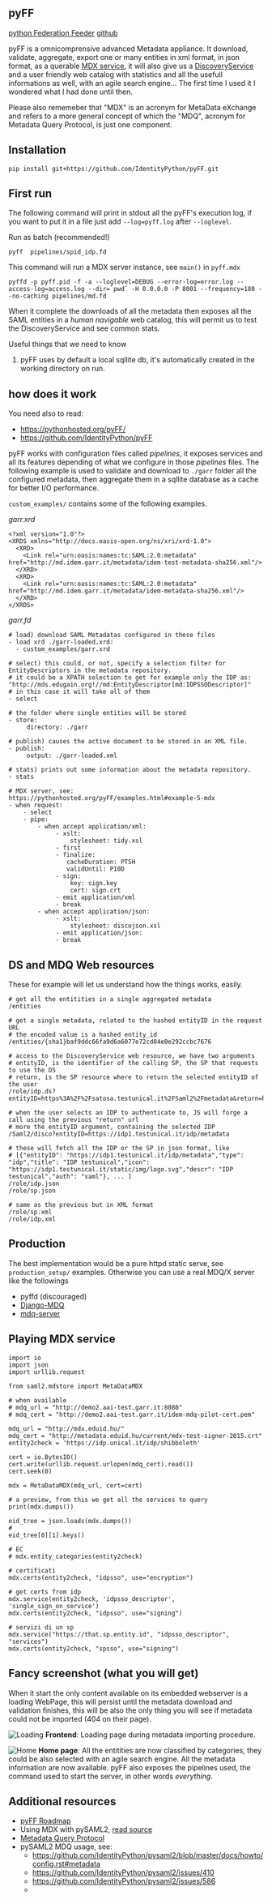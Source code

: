 pyFF
----
[python Federation Feeder](http://pyff.io/)
[github](https://github.com/IdentityPython/pyFF)

pyFF is a omnicomprensive advanced Metadata appliance.
It download, validate, aggregate, export one or many entities in xml format, in json format, as a querable [MDX service](https://datatracker.ietf.org/doc/draft-young-md-query-saml/), it will also give us a [DiscoveryService](http://docs.oasis-open.org/security/saml/Post2.0/sstc-saml-idp-discovery.pdf) and a user friendly web catalog with statistics and all the usefull informations as well, with an agile search engine... The first time I used it I wondered what I had done until then.

Please also rememeber that "MDX" is an acronym for MetaData eXchange and refers to a more general concept of which the "MDQ", acronym for Metadata Query Protocol, is just one component.

## Installation
````
pip install git+https://github.com/IdentityPython/pyFF.git
````

## First run

The following command will print in stdout all the pyFF's execution log, if you want to put it in a file just add `--log=pyff.log` after `--loglevel`.

Run as batch (recommended!)

````
pyff  pipelines/spid_idp.fd
````

This command will run a MDX server instance, see `main()` in `pyff.mdx`
````
pyffd -p pyff.pid -f -a --loglevel=DEBUG --error-log=error.log --access-log=access.log --dir=`pwd` -H 0.0.0.0 -P 8001 --frequency=180 --no-caching pipelines/md.fd
````

When it complete the downloads of all the metadata then exposes all the SAML entities in a _human navigable_ web catalog, this will permit us to test the DiscoveryService and see common stats.

Useful things that we need to know
1. pyFF uses by default a local sqllite db, it's automatically created in the working directory on run.


## how does it work
You need also to read:
- https://pythonhosted.org/pyFF/
- https://github.com/IdentityPython/pyFF

pyFF works with configuration files called _pipelines_, it exposes services and all its features depending of what we configure in those _pipelines_ files. The following example is used to validate and download to `./garr` folder all the configured metadata, then aggregate them in a sqllite database as a cache for better I/O performance.

`custom_examples/` contains some of the following examples.

*garr.xrd*
````
<?xml version="1.0"?>
<XRDS xmlns="http://docs.oasis-open.org/ns/xri/xrd-1.0">
  <XRD>
    <Link rel="urn:oasis:names:tc:SAML:2.0:metadata" href="http://md.idem.garr.it/metadata/idem-test-metadata-sha256.xml"/>
  </XRD>
  <XRD>
    <Link rel="urn:oasis:names:tc:SAML:2.0:metadata" href="http://md.idem.garr.it/metadata/idem-metadata-sha256.xml"/>
  </XRD>
</XRDS>
````

*garr.fd*
````
# load) download SAML Metadatas configured in these files
- load xrd ./garr-loaded.xrd:
  - custom_examples/garr.xrd

# select) this could, or not, specify a selection filter for EntityDescriptors in the metadata repository.
# it could be a XPATH selection to get for example only the IDP as: "http://mds.edugain.org!//md:EntityDescriptor[md:IDPSSODescriptor]"
# in this case it will take all of them
- select

# the folder where single entities will be stored
- store:
     directory: ./garr

# publish) causes the active document to be stored in an XML file.
- publish:
     output: ./garr-loaded.xml

# stats) prints out some information about the metadata repository.
- stats

# MDX server, see: https://pythonhosted.org/pyFF/examples.html#example-5-mdx
- when request:
    - select
    - pipe:
        - when accept application/xml:
             - xslt:
                 stylesheet: tidy.xsl
             - first
             - finalize:
                cacheDuration: PT5H
                validUntil: P10D
             - sign:
                 key: sign.key
                 cert: sign.crt
             - emit application/xml
             - break
        - when accept application/json:
             - xslt:
                 stylesheet: discojson.xsl
             - emit application/json:
             - break
````

## DS and MDQ Web resources

These for example will let us understand how the things works, easily.
````
# get all the entitities in a single aggregated metadata
/entities

# get a single metadata, related to the hashed entityID in the request URL
# the encoded value is a hashed entity_id
/entities/{sha1}baf9ddc66fa9d6a6077e72cd04e0e292ccbc7676

# access to the DiscoveryService web resource, we have two arguments
# entityID, is the identifier of the calling SP, the SP that requests to use the DS
# return, is the SP resource where to return the selected entityID of the user
/role/idp.ds?entityID=https%3A%2F%2Fsatosa.testunical.it%2FSaml2%2Fmetadata&return=https%3A%2F%2Fsatosa.testunical.it%2FSaml2%2Fdisco

# when the user selects an IDP to authenticate to, JS will forge a call using the previous "return" url
# more the entityID argument, containing the selected IDP
/Saml2/disco?entityID=https://idp1.testunical.it/idp/metadata

# these will fetch all the IDP or the SP in json format, like
# [{"entityID": "https://idp1.testunical.it/idp/metadata","type": "idp","title": "IDP testunical","icon": "https://idp1.testunical.it/static/img/logo.svg","descr": "IDP testunical","auth": "saml"}, ... ]
/role/idp.json
/role/sp.json

# same as the previous but in XML format
/role/sp.xml
/role/idp.xml
````

## Production

The best implementation would be a pure httpd static serve, see `production_setup/` examples.
Otherwise you can use a real MDQ/X server like the followings

- pyffd (discouraged)
- [Django-MDQ](https://developers.italia.it/it/software/unical-universitadellacalabria-django-mdq.html)
- [mdq-server](https://github.com/iay/mdq-server)


## Playing MDX service

````
import io
import json
import urllib.request

from saml2.mdstore import MetaDataMDX

# when available
# mdq_url = "http://demo2.aai-test.garr.it:8080"
# mdq_cert = "http://demo2.aai-test.garr.it/idem-mdq-pilot-cert.pem"

mdq_url = "http://mdx.eduid.hu/"
mdq_cert = "http://metadata.eduid.hu/current/mdx-test-signer-2015.crt"
entity2check = 'https://idp.unical.it/idp/shibboleth'

cert = io.BytesIO()
cert.write(urllib.request.urlopen(mdq_cert).read())
cert.seek(0)

mdx = MetaDataMDX(mdq_url, cert=cert)

# a preview, from this we get all the services to query
print(mdx.dumps())

eid_tree = json.loads(mdx.dumps())
#
eid_tree[0][1].keys()

# EC
# mdx.entity_categories(entity2check)

# certificati
mdx.certs(entity2check, "idpsso", use="encryption")

# get certs from idp
mdx.service(entity2check, 'idpsso_descriptor', 'single_sign_on_service')
mdx.certs(entity2check, "idpsso", use="signing")

# servizi di un sp
mdx.service("https://that.sp.entity.id", "idpsso_descriptor", "services")
mdx.certs(entity2check, "spsso", use="signing")
````


## Fancy screenshot (what you will get)

When it start the only content available on its embedded webserver is a loading WebPage, this will persist until the metadata download and validation finishes, this will be also the only thing you will see if metadata could not be imported (404 on their page).


![Loading](gallery/service_request.png)
**Frontend**: Loading page during metadata importing procedure.


![Home](gallery/Selezione_537.png)
**Home page**: All the entitities are now classified by categories, they could be also selected with an agile search engine. All the metadata information are now available. pyFF also exposes the pipelines used, the command used to start the server, in other words _everything_.

Additional resources
--------------------

- [pyFF Roadmap](https://github.com/IdentityPython/pyFF/wiki/Roadmap)
- Using MDX with pySAML2, [read source](https://github.com/IdentityPython/pysaml2/blob/master/src/saml2/mdstore.py#L781)
- [Metadata Query Protocol](https://github.com/iay/md-query)
- pySAML2 MDQ usage, see:
  - https://github.com/IdentityPython/pysaml2/blob/master/docs/howto/config.rst#metadata
  - https://github.com/IdentityPython/pysaml2/issues/410
  - https://github.com/IdentityPython/pysaml2/issues/586
  -
